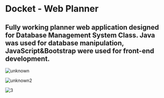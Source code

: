 # Docket - Web Planner
## Fully working planner web application designed for Database Management System Class. Java was used for database manipulation, JavaScript&Bootstrap were used for front-end development. 
![unknown](https://user-images.githubusercontent.com/42979064/173188483-72779f28-30c4-43b3-afea-b8460074e1c0.png)

![unknown2](https://user-images.githubusercontent.com/42979064/173188493-8a40828c-fef2-4549-a837-82619715d822.png)

![3](https://user-images.githubusercontent.com/42979064/173189665-f208157e-9d67-4149-889b-24400039b36f.png)

